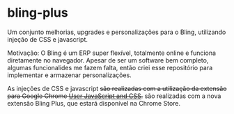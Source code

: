 # bling-plus
Um conjunto melhorias, upgrades e personalizações para o Bling, utilizando injeção de CSS e javascript.


Motivação: O Bling é um ERP super flexível, totalmente online e funciona diretamente no navegador. Apesar de ser um software bem completo, algumas funcionalides me fazem falta, então criei esse repositório para implementar e armazenar personalizações.


As injeções de CSS e javascript <del>são realizadas com a utilização da extensão para Google Chrome <a href="https://chrome.google.com/webstore/detail/user-javascript-and-css/nbhcbdghjpllgmfilhnhkllmkecfmpld">User JavaScript and CSS</a>.</del> são realizadas com a nova extensão Bling Plus, que estará disponível na Chrome Store.
